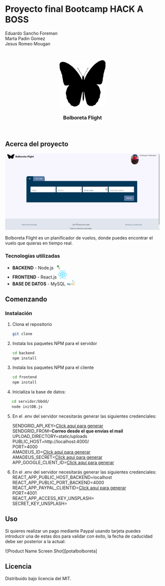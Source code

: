 # Proyecto final Bootcamp **HACK A BOSS**

Eduardo Sancho Foreman <br/>
Marta Padin Gomez <br/>
Jesus Romeo Mougan <br/>

<br />
<p align="center">
  <a href="https://github.com/othneildrew/Best-README-Template">
    <img src="images/logo2.svg" alt="Logo" width="150" height="150">
  </a>
  <h3 align="center">Bolboreta Flight</h3>
  
</p>
<br />

## Acerca del proyecto

<img src='images/portadaBolboreta.png'>

Bolboreta Flight es un planificador de vuelos, donde puedes encontrar el vuelo que quieras en tiempo real.

### Tecnologías utilizadas

- **BACKEND** - Node.js <img src="images/logoNode.svg" alt="Logo" width="30">
- **FRONTEND** - React.js <img src="images/logoReact.svg" alt="Logo" width="30">
- **BASE DE DATOS** - MySQL <img src="images/logomysql.png" alt="Logo" width="30">

## Comenzando

### Instalación

1. Clona el repositorio
   ```sh
   git clone
   ```
2. Instala los paquetes NPM para el servidor
   ```sh
   cd backend
   npm install
   ```
3. Instala los paquetes NPM para el cliente
   ```sh
   cd frontend
   npm install
   ```
4. Inicializa la base de datos:

```sh
   cd servidor/bbdd/
   node initDB.js
```

5. En el .env del servidor necesitarás generar las siguientes credenciales:

   SENDGRID_API_KEY=<a href= "https://sendgrid.com/">Click aquí para generar</a> <br/>
   SENDGRID_FROM=**Correo desde el que envías el mail** <br/>
   UPLOAD_DIRECTORY=static/uploads <br/>
   PUBLIC_HOST=http://localhost:4000/ <br/>
   PORT=4000 <br/>
   AMADEUS_ID=<a href= "https://developers.amadeus.com/">Click aquí para generar</a> <br/>
   AMADEUS_SECRET=<a href= "https://developers.amadeus.com/">Click aquí para generar</a> <br/>
   APP_GOOGLE_CLIENT_ID=<a href= "https://developers.google.com/identity/protocols/oauth2">Click aquí para generar</a> <br/>

6. En el .env del servidor necesitarás generar las siguientes credenciales:
   REACT_APP_PUBLIC_HOST_BACKEND=localhost <br/>
   REACT_APP_PUBLIC_PORT_BACKEND=4000 <br/>
   REACT_APP_PAYPAL_CLIENTID=<a href= "https://developer.paypal.com/developer/accounts/">Click aquí para generar</a> <br/>
   PORT=4001<br/>
   REACT_APP_ACCESS_KEY_UNSPLASH= <br/>
   SECRET_KEY_UNSPLASH= <br/>

## Uso

Si quieres realizar un pago mediante Paypal usando tarjeta puedes introducir una de estas dos para validar con éxito, la fecha de caducidad debe ser posterior a la actual:

![Product Name Screen Shot][potalbolboreta]

## Licencia

Distribuido bajo licencia del MIT.

<!-- Recursos para el Readme-->

[portalbolboreta]: screenShot/portadaBolboreta.png
[payment-screenshot]: images/payment.png

